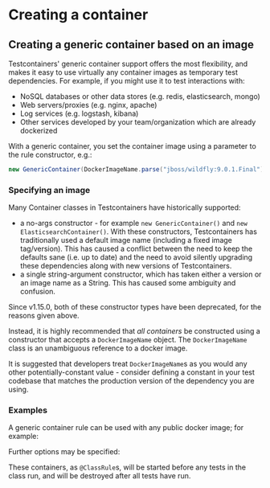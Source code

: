 # Creating a container

## Creating a generic container based on an image

Testcontainers' generic container support offers the most flexibility, and makes it easy to use virtually any container
images as temporary test dependencies. For example, if you might use it to test interactions with:

* NoSQL databases or other data stores (e.g. redis, elasticsearch, mongo)
* Web servers/proxies (e.g. nginx, apache)
* Log services (e.g. logstash, kibana)
* Other services developed by your team/organization which are already dockerized

With a generic container, you set the container image using a parameter to the rule constructor, e.g.:
```java
new GenericContainer(DockerImageName.parse("jboss/wildfly:9.0.1.Final"))
```

### Specifying an image

Many Container classes in Testcontainers have historically supported: 

* a no-args constructor - for example `new GenericContainer()` and `new ElasticsearchContainer()`. With these constructors, Testcontainers has traditionally used a default image name (including a fixed image tag/version). This has caused a conflict between the need to keep the defaults sane (i.e. up to date) and the need to avoid silently upgrading these dependencies along with new versions of Testcontainers. 
* a single string-argument constructor, which has taken either a version or an image name as a String. This has caused some ambiguity and confusion.

Since v1.15.0, both of these constructor types have been deprecated, for the reasons given above.

Instead, it is highly recommended that _all containers_ be constructed using a constructor that accepts a `DockerImageName` object.
The `DockerImageName` class is an unambiguous reference to a docker image.

It is suggested that developers treat `DockerImageName`s as you would any other potentially-constant value - consider defining a constant in your test codebase that matches the production version of the dependency you are using.

### Examples

A generic container rule can be used with any public docker image; for example:

[//]: # (<!--codeinclude--> )
[//]: # ([Creating a Redis container &#40;JUnit 4&#41;]&#40;../examples/junit4/generic/src/test/java/generic/ContainerCreationTest.java&#41; inside_block:simple)
[//]: # (<!--/codeinclude-->)

Further options may be specified:

[//]: # (<!--codeinclude--> )
[//]: # ([Creating a container with more options &#40;JUnit 4&#41;]&#40;../examples/junit4/generic/src/test/java/generic/ContainerCreationTest.java&#41; inside_block:withOptions)
[//]: # (<!--/codeinclude-->)

These containers, as `@ClassRule`s, will be started before any tests in the class run, and will be destroyed after all
tests have run.
